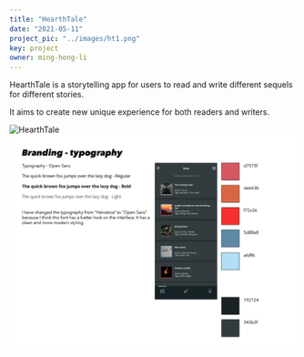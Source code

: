```yaml
---
title: "HearthTale"
date: "2021-05-11"
project_pic: "../images/ht1.png"
key: project
owner: ming-hong-li
---
```

HearthTale is a storytelling app for users to read and write different sequels for different stories. 

It aims to create new unique experience for both readers and writers. 


![HearthTale](../images/ht2.png)
![HearthTale](../images/ht3.png)
